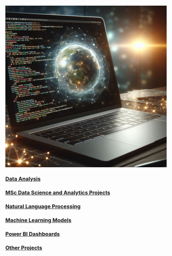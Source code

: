 ![](/images/AmendedLaptopImage.jpg)



### [Data Analysis](https://github.com/Auckland68/Data-Analysis)

### [MSc Data Science and Analytics Projects](https://github.com/Auckland68/MScDataScience)

### [Natural Language Processing](https://github.com/Auckland68/Natural-Language-Processing)

### [Machine Learning Models](https://github.com/Auckland68/ML-Models/blob/main/README.md)

### [Power BI Dashboards](https://github.com/Auckland68/PowerBIDashboards)

### [Other Projects](https://github.com/Auckland68/Other-Projects/blob/main/README.md)



